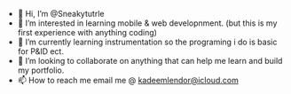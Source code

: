 - 👋 Hi, I’m @Sneakytutrle
- 👀 I’m interested in learning mobile & web developnment. (but this is my first experience with anything coding)
- 🌱 I’m currently learning instrumentation so the programing i do is basic for P&ID ect.
- 💞️ I’m looking to collaborate on anything that can help me learn and build my portfolio.
- 📫 How to reach me email me @ kadeemlendor@icloud.com

<!---
Sneakytutrle/Sneakytutrle is a ✨ special ✨ repository because its `README.md` (this file) appears on your GitHub profile.
You can click the Preview link to take a look at your changes.
--->
